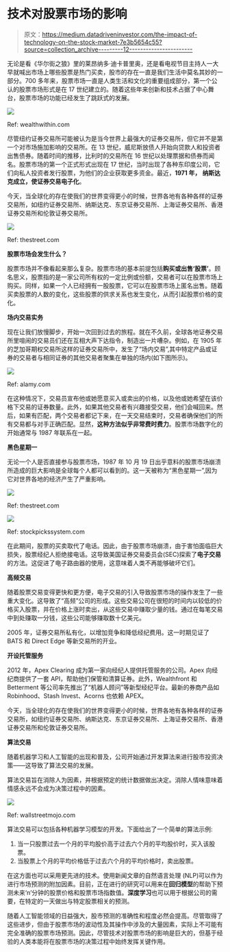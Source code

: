 # 技术对股票市场的影响

> 原文：<https://medium.datadriveninvestor.com/the-impact-of-technology-on-the-stock-market-7e3b5654c55?source=collection_archive---------12----------------------->

无论是看《华尔街之狼》里的莱昂纳多·迪卡普里奥，还是看电视节目主持人一大早就喊出市场上哪些股票是热门买卖，股市的存在一直是我们生活中莫名其妙的一部分。700 多年来，股票市场一直是人类生活和文化的重要组成部分，第一个公认的股票市场形式是在 17 世纪建立的。随着这些年来创新和技术占据了中心舞台，股票市场的功能已经发生了跳跃式的发展。

![](img/e7d3a700ba9bdb2b97138fb4ee80f0d9.png)

Ref: wealthwithin.com

尽管纽约证券交易所可能被认为是当今世界上最强大的证券交易所，但它并不是第一个对市场施加影响的交易所。在 13 世纪，威尼斯放债人开始向贷款人和投资者出售债券。随着时间的推移，比利时的交易所在 16 世纪以处理票据和债券而闻名。股票市场的第一个正式形式出现在 17 世纪，当时出现了各种东印度公司，它们向私人投资者发行股票，为他们的企业获取更多资金。最近，**1971 年，** **纳斯达克成立，使证券交易电子化**。

今天，当全球化的存在使我们的世界变得更小的时候，世界各地有各种各样的证券交易所，如纽约证券交易所、纳斯达克、东京证券交易所、上海证券交易所、香港证券交易所和伦敦证券交易所。

![](img/6fcc9b4a95cdf903138c39731d6ca25d.png)

Ref: thestreet.com

**股票市场会发生什么？**

股票市场并不像看起来那么复杂。股票市场的基本前提包括**购买或出售‘股票’**。顾名思义，股票指的是一家公司所有权的一定比例或份额，交易者可以在股票市场上购买。同样，如果一个人已经拥有一股股票，它可以在股票市场上匿名出售。随着买卖股票的人数的变化，这些股票的供求关系也发生变化，从而引起股票价格的变化。

**场内交易实务**

现在让我们放慢脚步，开始一次回到过去的旅程。就在不久前，全球各地证券交易所里喧闹的交易员们还在互相大声下达指令，制造出一片嘈杂。例如，在 1905 年的芝加哥期权交易所这样的证券交易所中，发生了“场内交易”,其中特定产品或证券的交易者与相同证券的其他交易者聚集在单独的场内(如下图所示)。

![](img/18a6f1d0238b23e3b80ce0b01ab0f799.png)

Ref: alamy.com

在这种情况下，交易员宣布他或她愿意买入或卖出的价格，以及他或她希望在该价格下交易的证券数量。此外，如果其他交易者有兴趣接受交易，他们会喊回来。然后，如果有匹配，两个交易者都记下来，在一天交易结束时，交易者确保他们的所有交易都与对手正确匹配。显然，**这种方法似乎非常费时费力**。股票市场数字化的开始通常与 1987 年联系在一起。

**黑色星期一**

无论一个人是否直接参与股票市场，1987 年 10 月 19 日出乎意料的股票市场崩溃所造成的巨大影响是全球每个人都可以看到的。这一天被称为“黑色星期一”,因为它对世界各地的经济产生了严重影响。

![](img/8de0e9b2aa79932d1f2f725c6f76b5ee.png)

Ref: thestreet.com

![](img/b68b23483291083c7c71181b2d9025d7.png)

Ref: stockpickssystem.com

在此期间，股票的买卖取代了电话。因此，由于股票市场崩溃，由于害怕面临巨大损失，股票经纪人拒绝接电话。这导致美国证券交易委员会(SEC)探索了**电子交易**的方法。这促进了电子路由器的使用，这意味着人类不再能够破坏它们。

**高频交易**

随着股票交易变得更快和更方便，电子交易的引入导致股票市场的操作发生了一些重大变化。这导致了“高频”公司的形成。这些交易公司在很短的时间内以较低的价格买入股票，并在价格上涨时卖出，从这些交易中赚取少量的钱。通过在每笔交易中到处赚取一分钱，这些公司能够赚取数十亿美元。

2005 年，证券交易所私有化，以增加竞争和降低经纪费用。这一时期见证了 BATS 和 Direct Edge 等新交易所的开业。

**开设托管服务**

2012 年，Apex Clearing 成为第一家向经纪人提供托管服务的公司。Apex 向经纪商提供了一套 API，帮助他们保管和清算证券。此外，Wealthfront 和 Betterment 等公司率先推出了“机器人顾问”等新型经纪平台。最新的券商产品如 Robinhood、Stash Invest、Acorns 也依赖 APEX。

今天，当全球化的存在使我们的世界变得更小的时候，世界各地有各种各样的证券交易所，如纽约证券交易所、纳斯达克、东京证券交易所、上海证券交易所、香港证券交易所和伦敦证券交易所。

**算法交易**

随着机器学习和人工智能的出现和普及，公司开始通过开发算法来进行股市投资决策——这导致了算法交易的发展。

算法交易旨在消除人为因素，并根据预定的统计数据做出决定。消除人情味意味着情感永远不会成为决策过程中的因素。

![](img/495243f096972807c4173760edec8dcd.png)

Ref: wallstreetmojo.com

算法交易可以包括各种机器学习模型的开发。下面给出了一个简单的算法示例:

1.  当一只股票过去一个月的平均股价高于过去六个月的平均股价时，买入该股票。
2.  当股票上个月的平均价格低于过去六个月的平均价格时，卖出股票。

在这方面也可以采用更先进的技术。使用新闻文章的自然语言处理 (NLP)可以作为进行市场预测的附加因素。目前，正在进行的研究可以用来在**回归模型**的帮助下预测未来‘n’分钟的股票价格和股票市场指数值。**深度学习**也可以用于根据公司的需要，在特定的一天做出与特定股票相关的预测。

随着人工智能领域的日益强大，股市预测的准确性和程度必然会提高。尽管取得了这些进步，但由于股票市场的波动性及其操作中涉及的大量因素，实际上不可能有完全准确的股票市场预测。因此，尽管技术对股票市场的影响是巨大的，但基于经验的人类本能将在股票市场的决策过程中始终发挥关键作用。